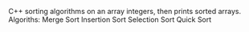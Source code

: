 C++ sorting algorithms on an array integers, then prints sorted arrays.
Algoriths:
  Merge Sort
  Insertion Sort
  Selection Sort
  Quick Sort
